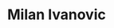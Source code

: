 ---
title: Milan Ivanovic
bio: |
  Kernel hacker, expat and performance engineer in high frequency trading
avatar: /authors/milan-ivanovic/self.jpg
featured: true
social:
---